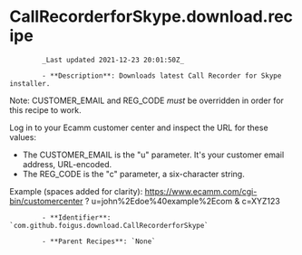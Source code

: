 # CallRecorderforSkype.download.recipe

            _Last updated 2021-12-23 20:01:50Z_

            - **Description**: Downloads latest Call Recorder for Skype installer.

Note: CUSTOMER_EMAIL and REG_CODE _must_ be overridden in order for this recipe to work.

Log in to your Ecamm customer center and inspect the URL for these values:
- The CUSTOMER_EMAIL is the "u" parameter. It's your customer email address, URL-encoded.
- The REG_CODE is the "c" parameter, a six-character string.

Example (spaces added for clarity):
https://www.ecamm.com/cgi-bin/customercenter ? u=john%2Edoe%40example%2Ecom & c=XYZ123

            - **Identifier**: `com.github.foigus.download.CallRecorderforSkype`

            - **Parent Recipes**: `None`
